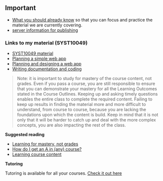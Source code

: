 ## Important

- [What you should already know](https://ebajcar.github.io/web10199/material/material_programming.html#page13) so that you can focus and practice the material we are currently covering. 
- [server information for publishing](https://bajcar.dev.fast.sheridanc.on.ca/www10049/checklists/server_information.mp4)


### Links to my material (SYST10049)
- [SYST10049 material](https://ebajcar.github.io/modules_syst10049/)
- [Planning a simple web app](https://ebajcar.github.io/modules_syst10049/pages/ch_2_3_1.html)
- [Planning and designing a web app](https://ebajcar.github.io/modules_syst10049/pages/ch_2_4_1.html)
- [Writing documentation and coding](https://ebajcar.github.io/modules_syst10049/pages/ch_2_4_2.html)

> Note: it is important to study for mastery of the course content, not grades. Even if you pass a course, you are still responsible to ensure that you can demonstrate your mastery for all the Learning Outcomes stated in the Course Outlines. Keeping up and asking timely questions enables the entire class to complete the required content.  Failing to keep up results in finding the material more and more difficult to understand, from course to course, because you are lacking the foundations upon which the content is build. Keep in mind that it is not only that it will be harder to catch up and deal with the more complex concepts, you are also impacting the rest of the class.

**Suggested reading**

- [Learning for mastery, not grades](https://www.notion.so/ellen10049/Learning-for-mastery-not-grades-5d0bd4fc3a914e36b73e7685e3d1ec53)
- [How do I get an A in (any) course?](https://www.notion.so/ellen10049/How-do-I-get-an-A-in-any-course-be6f9035862f48139b2fdc417922a77c)
- [Learning course content](https://www.notion.so/ellen10049/Learning-course-content-72b51f6c844e42df9e92f73b71bc374b)

**Tutoring**

Tutoring is available for all your courses. [Check it out here](https://central.sheridancollege.ca/tutoring)

